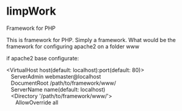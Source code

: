 # limpWork
Framework for PHP

This is framework for PHP. Simply a framework.
What would be the framework for configuring apache2 on a folder www


if apache2 base configurate:

<VirtualHost host(default: localhost):port(default: 80)><br>
&nbsp;&nbsp;&nbsp;ServerAdmin webmaster@localhost<br>
&nbsp;&nbsp;&nbsp;DocumentRoot /path/to/framework/www/<br>
&nbsp;&nbsp;&nbsp;ServerName name(default: localhost)<br>
&nbsp;&nbsp;&nbsp;<Directory '/path/to/framework/www/'><br>
&nbsp;&nbsp;&nbsp;&nbsp;&nbsp;&nbsp;AllowOverride all<br>
&nbsp;&nbsp;&nbsp;</Directory><br>
</VirtualHost>
